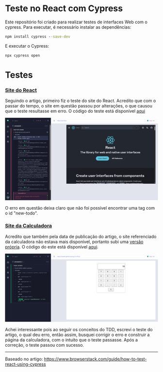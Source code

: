 # Teste no React com Cypress

Este repositório foi criado para realizar testes de interfaces Web com o cypress. Para executar, é necessário instalar as dependências:

```cmd
npm install cypress --save-dev
```

E executar o Cypress:

```cmd
npx cypress open
```

# Testes

<u><h3>Site do React</h2></u>
Seguindo o artigo, primeiro fiz o teste do site do React. Acredito que com o passar do tempo, o site em questão passou por alterações, o que causou que o teste resultasse em erro. O código do teste está disponível [aqui](./cypress/e2e/atividadeS5.cy.js)

![teste_react](./img/image.png)

O erro em questão deixa claro que não foi possível encontrar uma tag com o id "new-todo".

<u><h3>Site da Calculadora</h2></u>

Acredito que também pela data de publicação do artigo, o site referenciado da calculadora não estava mais disponível, portanto subi uma [versão própria](https://israelnlc.github.io/prog-s5-m9-es/). O código do este está disponível [aqui](./cypress/e2e/atividadeS5_2.cy.js).

![teste_calculadora](./img/image2.png)

Achei interessante pois ao seguir os conceitos do TDD, escrevi o teste do artigo, o qual deu erro, então assim, busquei corrigir o erro e construir a página da calculadora, com o intuito que o teste passasse. Após a correção, o teste passou com sucesso.

<hr>

Baseado no artigo: https://www.browserstack.com/guide/how-to-test-react-using-cypress